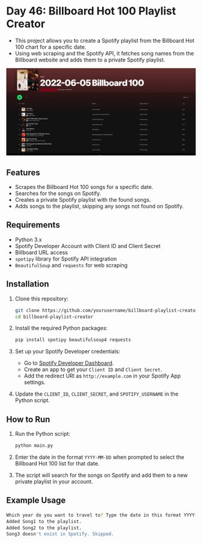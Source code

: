 # Day 46: Billboard Hot 100 Playlist Creator

- This project allows you to create a Spotify playlist from the Billboard Hot 100 chart for a specific date.
- Using web scraping and the Spotify API, it fetches song names from the Billboard website and adds them to a private Spotify playlist.

![my playlist](screenshot\playlist.png)

## Features

- Scrapes the Billboard Hot 100 songs for a specific date.
- Searches for the songs on Spotify.
- Creates a private Spotify playlist with the found songs.
- Adds songs to the playlist, skipping any songs not found on Spotify.

## Requirements

- Python 3.x
- Spotify Developer Account with Client ID and Client Secret
- Billboard URL access
- `spotipy` library for Spotify API integration
- `BeautifulSoup` and `requests` for web scraping

## Installation

1. Clone this repository:
    ```bash
    git clone https://github.com/yourusername/billboard-playlist-creator.git
    cd billboard-playlist-creator
    ```

2. Install the required Python packages:
    ```bash
    pip install spotipy beautifulsoup4 requests
    ```

3. Set up your Spotify Developer credentials:
    - Go to [Spotify Developer Dashboard](https://developer.spotify.com/dashboard/login).
    - Create an app to get your `Client ID` and `Client Secret`.
    - Add the redirect URI as `http://example.com` in your Spotify App settings.

4. Update the `CLIENT_ID`, `CLIENT_SECRET`, and `SPOTIFY_USERNAME` in the Python script.

## How to Run

1. Run the Python script:
    ```bash
    python main.py
    ```

2. Enter the date in the format `YYYY-MM-DD` when prompted to select the Billboard Hot 100 list for that date.

3. The script will search for the songs on Spotify and add them to a new private playlist in your account.

## Example Usage

```bash
Which year do you want to travel to? Type the date in this format YYYY-MM-DD: 2020-08-01
Added Song1 to the playlist.
Added Song2 to the playlist.
Song3 doesn't exist in Spotify. Skipped.
```